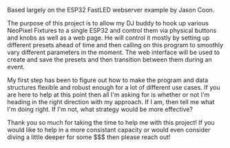 Based largely on the ESP32 FastLED webserver example by Jason Coon.

The purpose of this project is to allow my DJ buddy to hook up various NeoPixel Fixtures to a single ESP32 and control them via physical buttons and knobs as well as a web page. He will control it mostly by setting up different presets ahead of time and then calling on this program to smoothly vary different parameters in the moment. The web interface will be used to create and save the presets and then transition between them during an event. 

My first step has been to figure out how to make the program and data structures flexible and robust enough for a lot of different use cases. If you are here to help at this point then all I'm asking for is whether or not I'm heading in the right direction with my approach. If I am, then tell me what I'm doing right. If I'm not, what strategy would be more effective?

Thank you so much for taking the time to help me with this project! If you would like to help in a more consistant capacity or would even consider diving a little deeper for some $$$ then please reach out!
